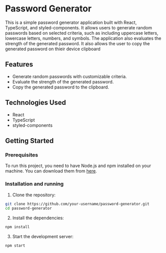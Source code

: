 # Password Generator

This is a simple password generator application built with React, TypeScript, and styled-components. It allows users to generate random passwords based on selected criteria, such as including uppercase letters, lowercase letters, numbers, and symbols. The application also evaluates the strength of the generated password. It also allows the user to copy the generated password on thieir device clipboard

## Features

- Generate random passwords with customizable criteria.
- Evaluate the strength of the generated password.
- Copy the generated password to the clipboard.

## Technologies Used

- React
- TypeScript
- styled-components

## Getting Started

### Prerequisites

To run this project, you need to have Node.js and npm installed on your machine. You can download them from [here](https://nodejs.org/).

### Installation and running

1. Clone the repository:

```bash
git clone https://github.com/your-username/password-generator.git
cd password-generator
```

2. Install the dependencies:

```bash
npm install
```

3. Start the development server:

```bash
npm start
```
